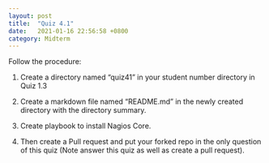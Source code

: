 ```yaml
---
layout: post
title:  "Quiz 4.1"
date:   2021-01-16 22:56:58 +0800
category: Midterm
---
```

Follow the procedure:

1. Create a directory named “quiz41” in your student number directory in Quiz 1.3

2. Create a markdown file named “README.md” in the newly created directory with the directory summary.

3. Create playbook to install Nagios Core.

4. Then create a Pull request and put your forked repo in the only question of this quiz (Note answer this quiz as well as create a pull request).

